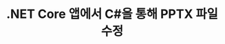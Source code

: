 ---
############################# Static ############################
layout: "auto-gen-gist"
draft: false
path: "ko/redaction/net/text/pptx"
otherformats: CSV DOC DOCM DOCX DOT DOTM DOTX PDF POT POTM PPS PPSM PPSX PPT PPTM RTF XLS XLSM XLSX XLT XLTM XLTX  

############################# Head ############################
head_title: ".NET Core를 통해 문서에서 민감한 정보 수정"
head_description: "다양한 형식의 문서에 정확한 구문 또는 정규 표현식을 사용하여 텍스트 교정 적용"

############################# Header ############################
title: ".NET Core 앱에서 C#을 통해 PPTX 파일 수정"
description: "Office 및 OpenOffice 문서, 스프레드시트 및 프레젠테이션의 텍스트 검색 및 바꾸기 및 Windows, Linux 및 macOS에서 PPTX"

################### SubMenu/Download Button #####################
button:
    enable: true

############################# About ############################
about:
    enable: true
    title: ".NET API용 문서 수정"
    content: |
        메타데이터를 변경하고 주석을 제거하는 기능을 포함하여 PDF, Word, Excel, PowerPoint 문서 및 이미지에서 중요하고 분류된 정보를 수정하기 위한 단일 형식 독립 인터페이스입니다. GroupDocs.Redaction 도구를 사용하면 텍스트를 수정하고 수정된 문서를 PDF로 저장하여 모든 페이지를 래스터 이미지로 변환하거나 추가 편집을 위해 문서를 원래 형식으로 유지할 수 있습니다.

############################# Steps ############################
steps:
    enable: true
    block:
    - title_left: "C#을 통해 PPTX에서 정확한 텍스트 수정"
      content_left: |
        [GroupDocs.Redaction](/redaction/net/)을 사용하면 .NET 개발자가 몇 가지 간단한 단계를 통해 PPTX 파일 수정 기능을 쉽게 추가할 수 있습니다. 

        * [Redactor](https://apireference.groupdocs.com/redaction/net/groupdocs.redaction/redactor) 클래스의 인스턴스 생성 및 PPTX 파일 로드 
        * [ExactPhraseRedaction](https://apireference.groupdocs.com/redaction/net/groupdocs.redaction.redactions/exactphraseredaction) 클래스의 인스턴스를 생성하여 텍스트 찾기 및 바꾸기
        * ExactPhraseRedaction 객체로 [Redactor.Apply](https://apireference.groupdocs.com/redaction/net/groupdocs.redaction/redactor/methods/apply/index) 메소드 호출

      title_right: "수정 API 시작하기"
      content_right: |
        명령줄에서 ```nuget install GroupDocs.Redaction```으로 설치하거나 Visual Studio의 패키지 관리자 콘솔을 통해 ```Install-Package GroupDocs.Redaction```으로 설치합니다.
        또는 [downloads](https://downloads.groupdocs.com/redaction/net)에서 오프라인 MSI 설치 프로그램 또는 DLL을 ZIP 파일로 다운로드하고 프로젝트에서 수동으로 참조하십시오.

      code: |
        ```cs
        using (Redactor redactor = new Redactor(@"sample.pptx"))
        {
        	redactor.Apply(new ExactPhraseRedaction("John Doe", new ReplacementOptions("[personal]")));
        	redactor.Save();
        }
        ```
      
    - title_left: "시스템 요구 사항"
      content_left: |
        .NET API용 GroupDocs.Redaction은 모든 주요 플랫폼 및 운영 체제에서 지원됩니다. 전체 시스템 요구 사항 가이드를 보려면 [시스템 요구 사항](https://docs.groupdocs.com/redaction/net/system-requirements/)을 방문하십시오. 아래 코드를 실행하기 전에 다음 전제 조건이 컴퓨터에 설치되어 있는지 확인하십시오. 체계:
        * 운영 체제: 마이크로소프트 윈도우, 리눅스, 맥OS
        * 개발 환경: Visual Studio, Xamarin, MonoDevelop 등
        * 프레임워크: .NET Framework, .NET Standard, .NET Core, Mono
        * [NuGet](https://www.nuget.org/packages/GroupDocs.Redaction/)에서 최신 버전의 GroupDocs.Redaction .NET API 다운로드
        
      title_right: "GroupDocs.Redaction을 사용하는 이유"
      content_right: |
        * 사용자가 사용자 정의 문서 형식 및 수정 유형을 추가할 수 있도록 허용
        * 민감한 정보를 제거하기 위해 추가 소프트웨어가 필요하지 않습니다.
        * 페이지 범위 렌더링 문서를 PDF로 설정하는 기능
        * 다양한 유형의 메타데이터를 수정하는 쉬운 방법: 저자 이름, 버전, 제목, 주제, 설명 등
        * 문서 정보 추출 - 파일 형식, 페이지 수 등
        * 여러 데이터 형식에 대한 완벽한 지원

############################# Demos ############################
demos:
    enable: true
############################# More Formats ############################
more_formats:
    enable: true

############################# Back to top ###############################
back_to_top:
    enable: true
---